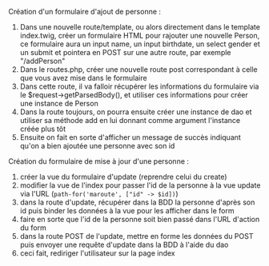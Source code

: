Création d'un formulaire d'ajout de personne :
1. Dans une nouvelle route/template, ou alors directement dans le template index.twig, créer un formulaire HTML pour rajouter une nouvelle Person, ce formulaire aura un input name, un input birthdate, un select gender et un submit et pointera en POST sur une autre route, par exemple "/addPerson"
2. Dans le routes.php, créer une nouvelle route post correspondant à celle que vous avez mise dans le formulaire
3. Dans cette route, il va falloir récupérer les informations du formulaire via le $request->getParsedBody(), et utiliser ces informations pour créer une instance de Person
4. Dans la route toujours, on pourra ensuite créer une instance de dao et utiliser sa méthode add en lui donnant comme argument l'instance créée plus tôt
5. Ensuite on fait en sorte d'afficher un message de succès indiquant qu'on a bien ajoutée une personne avec son id

Création du formulaire de mise à jour d'une personne :
1. créer la vue du formulaire d'update (reprendre celui du create)
2. modifier la vue de l'index pour passer l'id de la personne à la vue update via l'URL (`path-for('maroute', ["id" -> $id])`)
3. dans la route d'update, récupérer dans la BDD la personne d'après son id puis binder les données à la vue pour les afficher dans le form
4. faire en sorte que l'id de la personne soit bien passé dans l'URL d'action du form
5. dans la route POST de l'update, mettre en forme les données du POST puis envoyer une requête d'update dans la BDD à l'aide du dao
6. ceci fait, rediriger l'utilisateur sur la page index